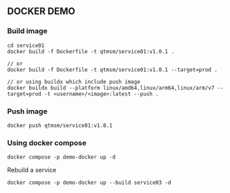 ## DOCKER DEMO

### Build image
```
cd service01
docker build -f Dockerfile -t qtmsm/service01:v1.0.1 .

// or
docker build -f Dockerfile -t qtmsm/service01:v1.0.1 --target=prod .

// or using buildx which include push image
docker buildx build --platform linux/amd64,linux/arm64,linux/arm/v7 --target=prod -t <username>/<image>:latest --push .
```

### Push image
```
docker push qtmsm/service01:v1.0.1
```

### Using docker compose
```
docker compose -p demo-docker up -d
```

Rebuild a service
```
docker compose -p demo-docker up --build service03 -d
```
